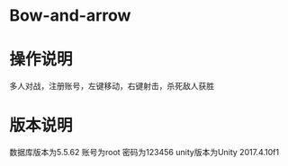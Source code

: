# Bow-and-arrow
# 操作说明
多人对战，注册账号，左键移动，右键射击，杀死敌人获胜
# 版本说明
数据库版本为5.5.62
账号为root
密码为123456
unity版本为Unity 2017.4.10f1
